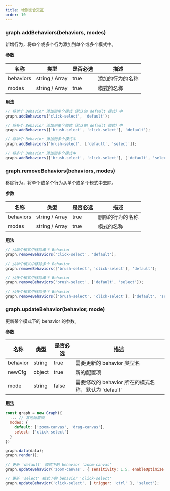 ```yaml
---
title: 增删复合交互
order: 10
---
```


### graph.addBehaviors(behaviors, modes)

新增行为，将单个或多个行为添加到单个或多个模式中。

**参数**

| 名称      | 类型           | 是否必选 | 描述             |
| --------- | -------------- | -------- | ---------------- |
| behaviors | string / Array | true     | 添加的行为的名称 |
| modes     | string / Array | true     | 模式的名称       |

**用法**

```javascript
// 将单个 Behavior 添加到单个模式（默认的 default 模式）中
graph.addBehaviors('click-select', 'default');

// 将多个 Behavior 添加到单个模式（默认的 default 模式）中
graph.addBehaviors(['brush-select', 'click-select'], 'default');

// 将单个 Behavior 添加到多个模式中
graph.addBehaviors('brush-select', ['default', 'select']);

// 将多个 Behavior 添加到多个模式中
graph.addBehaviors(['brush-select', 'click-select'], ['default', 'select']);
```

### graph.removeBehaviors(behaviors, modes)

移除行为，将单个或多个行为从单个或多个模式中去除。

**参数**

| 名称      | 类型           | 是否必选 | 描述             |
| --------- | -------------- | -------- | ---------------- |
| behaviors | string / Array | true     | 删除的行为的名称 |
| modes     | string / Array | true     | 模式的名称       |

**用法**

```javascript
// 从单个模式中移除单个 Behavior
graph.removeBehaviors('click-select', 'default');

// 从单个模式中移除多个 Behavior
graph.removeBehaviors(['brush-select', 'click-select'], 'default');

// 从多个模式中移除单个 Behavior
graph.removeBehaviors('brush-select', ['default', 'select']);

// 从多个模式中移除多个 Behavior
graph.removeBehaviors(['brush-select', 'click-select'], ['default', 'select']);
```

### graph.updateBehavior(behavior, mode)

更新某个模式下的 behavior 的参数。

**参数**

| 名称      | 类型           | 是否必选 | 描述             |
| --------- | -------------- | -------- | ----------------------------------------- |
| behavior | string | true     | 需要更新的 behavior 类型名 |
| newCfg   | object | true     | 新的配置项                   |
| mode     | string | false    | 需要修改的 behavior 所在的模式名称，默认为 'default'     |

**用法**

```javascript
const graph = new Graph({
  ... // 其他配置项
  modes: {
    default: ['zoom-canvas', 'drag-canvas'],
    select: ['click-select']
  }
})

graph.data(data);
graph.render();

// 更新 'default' 模式下的 behavior 'zoom-canvas'
graph.updateBehavior('zoom-canvas', { sensitivity: 1.5, enableOptimize: true}, 'default');

// 更新 'select' 模式下的 behavior 'click-select'
graph.updateBehavior('click-select', { trigger: 'ctrl' }, 'select');
```


